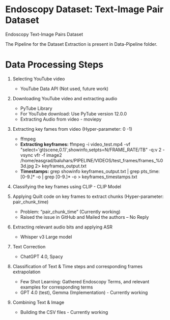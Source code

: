 # Endoscopy Dataset: Text-Image Pair Dataset
Endoscopy Text-Image Pairs Dataset

The Pipeline for the Dataset Extraction is present in Data-Pipeline folder.


# Data Processing Steps
1. Selecting YouTube video
   * YouTube Data API (Not used, future work)
2. Downloading YouTube video and extracting audio
   * PyTube Library
   * For YouTube download: Use PyTube version 12.0.0
   * Extracting Audio from video - moviepy
3. Extracting key fames from video (Hyper-parameter: 0 -1)
    * ffmpeg
    * **Extracting keyframes:** ffmpeg -i video_test.mp4 -vf "select='gt(scene,0.1)',showinfo,setpts=N/FRAME_RATE/TB" -q:v 2 -vsync vfr -f image2 /home/easgrad/baluhars/PIPELINE/VIDEOS/test_frames/frames_%03d.jpg 2> keyframes_output.txt
    * **Timestamps:** grep showinfo keyframes_output.txt | grep pts_time:[0-9.]* -o | grep [0-9.]* -o > keyframes_timestamps.txt

4. Classifying the key frames using CLIP - CLIP Model
5. Applying Quilt code on key frames to extract chunks (Hyper-parameter: pair_chunk_time)
    * Problem: “pair_chunk_time” (Currently working)
    * Raised the issue in GitHub and Mailed the authors – No Reply
6. Extracting relevant audio bits and applying ASR
    * Whisper v3 Large model
7. Text Correction
    * ChatGPT 4.0, Spacy
8. Classification of Text & Time steps and corresponding frames extrapolation
    * Few Shot Learning: Gathered Endoscopy Terms, and relevant examples for corresponding terms
    * GPT 4.0 (test), Gemma (Implementation) - Currently working
9. Combining Text & Image
    * Building the CSV files - Currently working







